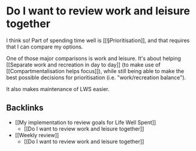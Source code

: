 # Do I want to review work and leisure together
I think so! Part of spending time well is [[§Prioritisation]], and that requires that I can compare my options. 

One of those major comparisons is work and leisure. It's about helping [[Separate work and recreation in day to day]] (to make use of [[Compartmentalisation helps focus]]), while still being able to make the best possible decisions for prioritisation (i.e. "work/recreation balance").

<!-- #p1 -->

It also makes maintenance of LWS easier.

## Backlinks
* [[My implementation to review goals for Life Well Spent]]
	* [[Do I want to review work and leisure together]]
* [[Weekly review]]
	* [[Do I want to review work and leisure together]]

<!-- {BearID:C1B59893-A8A5-4A4A-99E3-A56EE960AD37-28266-00002A4F1ED9DF7E} -->
